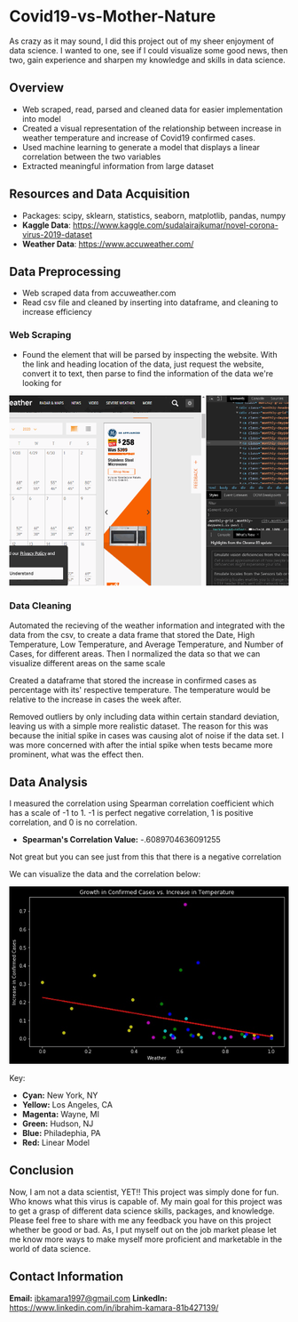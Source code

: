 # Covid19-vs-Mother-Nature
As crazy as it may sound, I did this project out of my sheer enjoyment of data science. I wanted to one, see if I could visualize some good news, then two, gain experience and sharpen my knowledge and skills in data science.
## Overview
- Web scraped, read, parsed and cleaned data for easier implementation into model
- Created a visual representation of the relationship between increase in weather temperature and increase of Covid19 confirmed cases.
- Used machine learning to generate a model that displays a linear correlation between the two variables
- Extracted meaningful information from large dataset
## Resources and Data Acquisition
- Packages: scipy, sklearn, statistics, seaborn, matplotlib, pandas, numpy
- **Kaggle Data**: https://www.kaggle.com/sudalairajkumar/novel-corona-virus-2019-dataset
- **Weather Data**: https://www.accuweather.com/

## Data Preprocessing
- Web scraped data from accuweather.com 
- Read csv file and cleaned by inserting into dataframe, and cleaning to increase efficiency
### Web Scraping
- Found the element that will be parsed by inspecting the website. With the link and heading location of the data, just request the website, convert it to text, then parse to find the information of the data we're looking for

![web scraping](https://github.com/ibkamara0/Covid19-vs-Mother-Nature/blob/master/web%20scraping.gif)

### Data Cleaning
Automated the recieving of the weather information and integrated with the data from the csv, to create a data frame that stored the Date, High Temperature, Low Temperature, and Average Temperature, and Number of Cases, for different areas. Then I normalized the data so that we can visualize different areas on the same scale

Created a dataframe that stored the increase in confirmed cases as percentage with its' respective temperature. The temperature would be relative to the increase in cases the week after. 

Removed outliers by only including data within certain standard deviation, leaving us with a simple more realistic dataset. The reason for this was because the initial spike in cases was causing alot of noise if the data set. I was more concerned with after the intial spike when tests became more prominent, what was the effect then.

## Data Analysis
I measured the correlation using Spearman correlation coefficient which has a scale of -1 to 1. -1 is perfect negative correlation, 1 is positive correlation, and 0 is no correlation. 

- **Spearman's Correlation Value:** -.6089704636091255

Not great but you can see just from this that there is a negative correlation

We can visualize the data and the correlation below:

![Visualization of Data](https://github.com/ibkamara0/Covid19-vs-Mother-Nature/blob/master/Data%20Visualization.jpg)

Key:
- **Cyan:** New York, NY
- **Yellow:** Los Angeles, CA
- **Magenta:** Wayne, MI
- **Green:** Hudson, NJ
- **Blue:** Philadephia, PA
- **Red:** Linear Model

## Conclusion
Now, I am not a data scientist, YET!! This project was simply done for fun. Who knows what this virus is capable of. My main goal for this project was to get a grasp of different data science skills, packages, and knowledge. Please feel free to share with me any feedback you have on this project whether be good or bad. As, I put myself out on the job market please let me know more ways to make myself more proficient and marketable in the world of data science.

## Contact Information

**Email:** ibkamara1997@gmail.com
**LinkedIn:** https://www.linkedin.com/in/ibrahim-kamara-81b427139/
